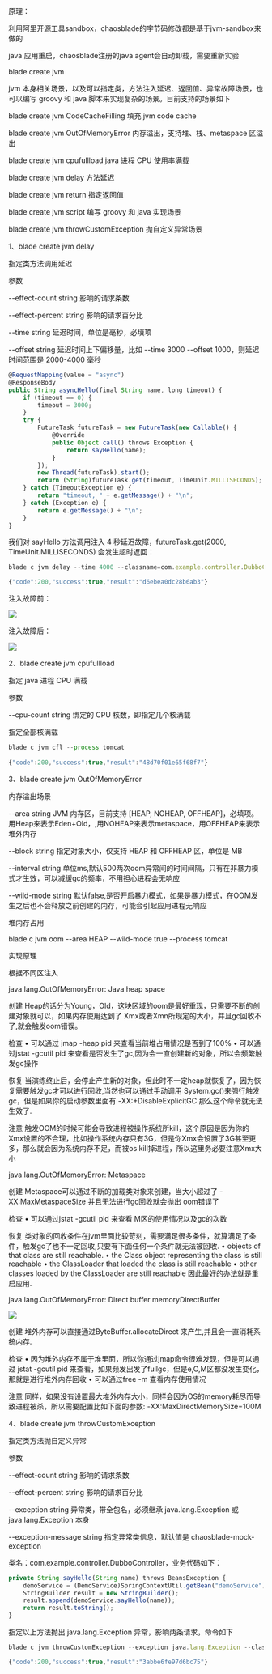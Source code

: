 原理：

利用阿里开源工具sandbox，chaosblade的字节码修改都是基于jvm-sandbox来做的



java 应用重启，chaosblade注册的java agent会自动卸载，需要重新实验



blade create jvm



jvm 本身相关场景，以及可以指定类，方法注入延迟、返回值、异常故障场景，也可以编写 groovy 和 java 脚本来实现复杂的场景。目前支持的场景如下

blade create jvm CodeCacheFilling   		填充 jvm code cache

blade create jvm OutOfMemoryError     	内存溢出，支持堆、栈、metaspace 区溢出

blade create jvm cpufullload			 java 进程 CPU 使用率满载

blade create jvm delay					 方法延迟

blade create jvm return					 指定返回值

blade create jvm script					 编写 groovy 和 java 实现场景

blade create jvm throwCustomException	 抛自定义异常场景





1、blade create jvm delay

指定类方法调用延迟



参数

--effect-count string     影响的请求条数

--effect-percent string   影响的请求百分比

--time string             延迟时间，单位是毫秒，必填项

--offset string           延迟时间上下偏移量，比如 --time 3000 --offset 1000，则延迟时间范围是 2000-4000 毫秒



```javascript
@RequestMapping(value = "async")
@ResponseBody
public String asyncHello(final String name, long timeout) {
    if (timeout == 0) {
        timeout = 3000;
    }
    try {
        FutureTask futureTask = new FutureTask(new Callable() {
            @Override
            public Object call() throws Exception {
                return sayHello(name);
            }
        });
        new Thread(futureTask).start();
        return (String)futureTask.get(timeout, TimeUnit.MILLISECONDS);
    } catch (TimeoutException e) {
        return "timeout, " + e.getMessage() + "\n";
    } catch (Exception e) {
        return e.getMessage() + "\n";
    }
}
```





我们对 sayHello 方法调用注入 4 秒延迟故障，futureTask.get(2000, TimeUnit.MILLISECONDS) 会发生超时返回：



```javascript
blade c jvm delay --time 4000 --classname=com.example.controller.DubboController --methodname=sayHello --process tomcat

{"code":200,"success":true,"result":"d6ebea0dc28b6ab3"}
```





注入故障前：

![](https://gitee.com/hxc8/images5/raw/master/img/202407172356882.jpg)

注入故障后：

![](https://gitee.com/hxc8/images5/raw/master/img/202407172356631.jpg)







2、blade create jvm cpufullload

指定 java 进程 CPU 满载



参数

--cpu-count string   绑定的 CPU 核数，即指定几个核满载



指定全部核满载

```javascript
blade c jvm cfl --process tomcat 
                                                                                      
{"code":200,"success":true,"result":"48d70f01e65f68f7"}
```







3、blade create jvm OutOfMemoryError



内存溢出场景



--area string        JVM 内存区，目前支持 [HEAP, NOHEAP, OFFHEAP]，必填项。用Heap来表示Eden+Old，,用NOHEAP来表示metaspace，用OFFHEAP来表示堆外内存

--block string       指定对象大小，仅支持 HEAP 和 OFFHEAP 区，单位是 MB

--interval string    单位ms,默认500两次oom异常间的时间间隔，只有在非暴力模式才生效，可以减缓gc的频率，不用担心进程会无响应

--wild-mode string   默认false,是否开启暴力模式，如果是暴力模式，在OOM发生之后也不会释放之前创建的内存，可能会引起应用进程无响应



堆内存占用

blade c jvm oom --area HEAP --wild-mode true --process tomcat



实现原理

根据不同区注入

java.lang.OutOfMemoryError: Java heap space

创建 Heap的话分为Young，Old，这块区域的oom是最好重现，只需要不断的创建对象就可以，如果内存使用达到了 Xmx或者Xmn所规定的大小，并且gc回收不了,就会触发oom错误。

检查 • 可以通过 jmap -heap pid 来查看当前堆占用情况是否到了100% • 可以通过jstat -gcutil pid 来查看是否发生了gc,因为会一直创建新的对象，所以会频繁触发gc操作

恢复 当演练终止后，会停止产生新的对象，但此时不一定heap就恢复了，因为恢复需要触发gc才可以进行回收,当然也可以通过手动调用 System.gc()来强行触发gc，但是如果你的启动参数里面有 -XX:+DisableExplicitGC 那么这个命令就无法生效了.

注意 触发OOM的时候可能会导致进程被操作系统所kill，这个原因是因为你的Xmx设置的不合理，比如操作系统内存只有3G，但是你Xmx会设置了3G甚至更多，那么就会因为系统内存不足，而被os kill掉进程，所以这里务必要注意Xmx大小

java.lang.OutOfMemoryError: Metaspace

创建 Metaspace可以通过不断的加载类对象来创建，当大小超过了 -XX:MaxMetaspaceSize 并且无法进行gc回收就会抛出 oom错误了

检查 • 可以通过jstat -gcutil pid 来查看 M区的使用情况以及gc的次数

恢复 类对象的回收条件在jvm里面比较苛刻，需要满足很多条件，就算满足了条件，触发gc了也不一定回收,只要有下面任何一个条件就无法被回收. • objects of that class are still reachable. • the Class object representing the class is still reachable • the ClassLoader that loaded the class is still reachable • other classes loaded by the ClassLoader are still reachable 因此最好的办法就是重启应用.

java.lang.OutOfMemoryError: Direct buffer memoryDirectBuffer

![](https://gitee.com/hxc8/images5/raw/master/img/202407172356614.jpg)

创建 堆外内存可以直接通过ByteBuffer.allocateDirect 来产生,并且会一直消耗系统内存.

检查 • 因为堆外内存不属于堆里面，所以你通过jmap命令很难发现，但是可以通过 jstat -gcutil pid 来查看，如果频发出发了fullgc，但是e,O,M区都没发生变化， 那就是进行堆外内存回收 • 可以通过free -m 查看内存使用情况

注意 同样，如果没有设置最大堆外内存大小，同样会因为OS的memory耗尽而导致进程被杀，所以需要配置比如下面的参数: -XX:MaxDirectMemorySize=100M





4、blade create jvm throwCustomException

指定类方法抛自定义异常

参数

--effect-count string     影响的请求条数

--effect-percent string   影响的请求百分比

--exception string           异常类，带全包名，必须继承 java.lang.Exception 或 java.lang.Exception 本身

--exception-message string   指定异常类信息，默认值是 chaosblade-mock-exception



类名：com.example.controller.DubboController，业务代码如下：



```javascript
private String sayHello(String name) throws BeansException {
    demoService = (DemoService)SpringContextUtil.getBean("demoService");
    StringBuilder result = new StringBuilder();
    result.append(demoService.sayHello(name));
    return result.toString();
}
```



指定以上方法抛出 java.lang.Exception 异常，影响两条请求，命令如下

```javascript
blade c jvm throwCustomException --exception java.lang.Exception --classname com.example.controller.DubboController --methodname sayHello --process tomcat --effect-count 2

{"code":200,"success":true,"result":"3abbe6fe97d6bc75"}
```



